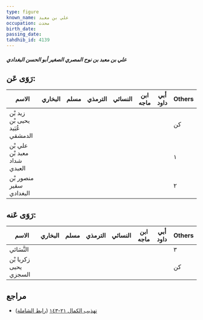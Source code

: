 ```yaml
---
type: figure
known_name: علي بن معبد
occupation: محدث
birth_date:
passing_date:
tahdhib_id: 4139
---
```

##### علي بن معبد بن نوح المصري الصغير أبو الحسن البغدادي

## رَوَى عَن:
| الاسم                           | البخاري | مسلم | الترمذي | النسائي | ابن ماجه | أبي داود | Others |
| ------------------------------- | ------- | ---- | ------- | ------- | -------- | -------- | ------ |
| زيد بْن يحيى بْن عُبَيد الدمشقي |         |      |         |         |          |          | كن     |
| علي بْن معبد بْن شداد العبدي    |         |      |         |         |          |          | ١      |
| منصور بْن سقير البغدادي         |         |      |         |         |          |          | ٢      |
## رَوَى عَنه:
| الاسم                 | البخاري | مسلم | الترمذي | النسائي | ابن ماجه | أبي داود | Others |
| --------------------- | ------- | ---- | ------- | ------- | -------- | -------- | ------ |
| النَّسَائي            |         |      |         |         |          |          | ٣      |
| زكريا بْن يحيى السجزي |         |      |         |         |          |          | كن     |
## مراجع
- [تهذيب الكمال ٢١-١٤٣](obsidian://open?vault=Tahdhib-al-Kamal&file=Figures/٤١٣٩-علي%20بن%20معبد%20بن%20نوح%20المصري%20الصغير%20أبو%20الحسن%20البغدادي) ([رابط الشاملة](https://shamela.ws/book/3722/10790))